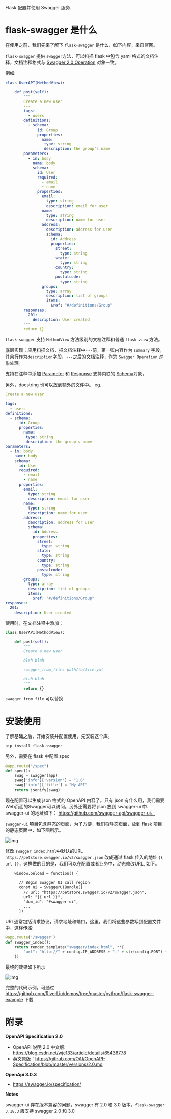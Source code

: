 Flask 配置并使用 Swagger 服务.

# flask-swagger 是什么

在使用之前，我们先来了解下 `flask-swagger` 是什么，如下内容，来自官网。

`flask-swagger` 提供 `swagger`方法，可以扫描 flask 中包含 yaml 格式的文档注释，文档注释格式与 [Swagger 2.0 Operation](https://github.com/swagger-api/swagger-spec/blob/master/versions/2.0.md#operation-object) 对象一致。

例如:

```yaml
class UserAPI(MethodView):

    def post(self):
        """
        Create a new user
        ---
        tags:
          - users
        definitions:
          - schema:
              id: Group
              properties:
                name:
                 type: string
                 description: the group's name
        parameters:
          - in: body
            name: body
            schema:
              id: User
              required:
                - email
                - name
              properties:
                email:
                  type: string
                  description: email for user
                name:
                  type: string
                  description: name for user
                address:
                  description: address for user
                  schema:
                    id: Address
                    properties:
                      street:
                        type: string
                      state:
                        type: string
                      country:
                        type: string
                      postalcode:
                        type: string
                groups:
                  type: array
                  description: list of groups
                  items:
                    $ref: "#/definitions/Group"
        responses:
          201:
            description: User created
        """
        return {}
```

`flask-swagger` 支持 `MethodView` 方法级别的文档注释和普通 `flask view` 方法。

底层实现：应用扫描文档，把文档注释中`---`前，第一张内容作为 `summary` 字段，其余行作为`description`字段，`---`之后的文档注释，作为 `Swagger Operation` 对象处理。

支持在注释中添加 [Parameter](https://github.com/swagger-api/swagger-spec/blob/master/versions/2.0.md#parameterObject) 和 [Response](https://github.com/swagger-api/swagger-spec/blob/master/versions/2.0.md#responsesObject) 支持内联的 [Schema](https://github.com/swagger-api/swagger-spec/blob/master/versions/2.0.md#schemaObject)对象，

另外，docstring 也可以放到额外的文件中。
eg.

```yaml
Create a new user
---
tags:
  - users
definitions:
  - schema:
      id: Group
      properties:
        name:
         type: string
         description: the group's name
parameters:
  - in: body
    name: body
    schema:
      id: User
      required:
        - email
        - name
      properties:
        email:
          type: string
          description: email for user
        name:
          type: string
          description: name for user
        address:
          description: address for user
          schema:
            id: Address
            properties:
              street:
                type: string
              state:
                type: string
              country:
                type: string
              postalcode:
                type: string
        groups:
          type: array
          description: list of groups
          items:
            $ref: "#/definitions/Group"
responses:
  201:
    description: User created
```

使用时，在文档注释中添加：

```py
class UserAPI(MethodView):

    def post(self):
        """
        Create a new user

        blah blah

        swagger_from_file: path/to/file.yml

        blah blah
        """
        return {}
```

`swagger_from_file` 可以替换.

# 安装使用

了解基础之后，开始安装并配置使用，先安装这个库。

```sh
pip install flask-swagger
```

另外，需要在 flask 中配置 spec

```py
@app.route("/spec")
def spec():
    swag = swagger(app)
    swag['info']['version'] = "1.0"
    swag['info']['title'] = "My API"
    return jsonify(swag)
```

现在配置可以生成 json 格式的 OpenAPI 内容了。只有 json 有什么用，我们需要Web页面的Swagger可以访问。另外还需要将 json 放到 swagger-ui 中. swagger-ui 的地址如下： https://github.com/swagger-api/swagger-ui。

`swagger-ui` 项目包含静态的页面，为了方便，我们将静态页面，放到 flask 项目的静态页面中，如下图所示。

![img](./flask_swagger_loc.png)

修改 `swagger index.html`中默认的URL `https://petstore.swagger.io/v2/swagger.json` 改成通过 flask 传入的地址 `{{ url }}`，这样做的目的是，我们可以在配置或者业务中，动态修改URL, 如下。

```html
    window.onload = function() {
      
      // Begin Swagger UI call region
      const ui = SwaggerUIBundle({
        // url: "https://petstore.swagger.io/v2/swagger.json",
        url: "{{ url }}",
        "dom_id": "#swagger-ui",
        ...
      })
```

URL通常包括请求协议，请求地址和端口，这里，我们将这些参数写到配置文件中，这样传递:

```py
@app.route('/swagger')
def swagger_index():
    return render_template("swagger/index.html", **{
        "url": "http://" + config.IP_ADDRESS + ":" + str(config.PORT) + "/spec"
    })
```

最终的效果如下所示

![img](./flask_swagger_web.png)

完整的代码示例，可通过 https://github.com/RiverLiu/demos/tree/master/python/flask-swagger-example 下载.


# 附录

**OpenAPI Specification 2.0**
 
- OpenAPI 说明 2.0 中文版: https://blog.csdn.net/wjc133/article/details/65436778
- 英文原版：https://github.com/OAI/OpenAPI-Specification/blob/master/versions/2.0.md

**OpenApi 3.0.3**

- https://swagger.io/specification/

**Notes**

swagger-ui 存在版本兼容的问题，swagger 有 2.0 和 3.0 版本，`flask-swagger 3.18.3` 版支持 swagger 2.0 和 3.0
